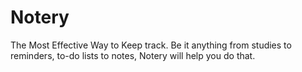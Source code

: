 # Notery
The Most Effective Way to Keep track. Be it anything from studies to reminders, to-do lists to notes, Notery will help you do that.

